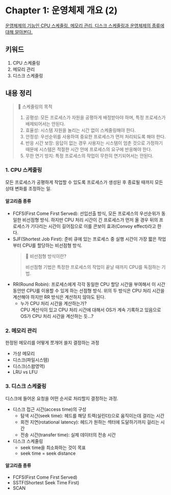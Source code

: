 # Chapter 1: 운영체제 개요 (2)
[운영체제의 기능인 CPU 스케줄링, 메모리 관리, 디스크 스케줄링과 운영체제의 종류에 대해 알아본다.](https://core.ewha.ac.kr/publicview/C0101020170308134855263835)

## 키워드
1. CPU 스케줄링
2. 메모리 관리
3. 디스크 스케줄링

## 내용 정리

> 📘 스케줄링의 목적
>
> 1. 공평성: 모든 프로세스가 자원을 공평하게 배정받아야 하며, 특정 프로세스가 배제되어서는 안된다.  
> 2. 효율성: 시스템 자원을 놀리는 시간 없이 스케줄링해야 한다.  
> 3. 안정성: 우선순위를 사용하여 중요한 프로세스가 먼저 처리되도록 해야 한다.  
> 4. 반응 시간 보장: 응답이 없는 경우 사용자는 시스템이 엄춘 것으로 가정하기 때문에 시스템은 적절한 시간 안에 프로세스의 요구에 반응해야 한다.  
> 5. 무한 연기 방지: 특정 프로세스의 작업이 무한히 연기되어서는 안된다.  

### 1. CPU 스케줄링
모든 프로세스가 공평하게 작업할 수 있도록 프로세스가 생성된 후 종료될 때까지 모든 상태 변화를 조정하는 일. 
#### 알고리즘 종류
- FCFS(First Come First Served): 선입선출 방식, 모든 프로세스의 우선순위가 동일한 비선점형 방식. 하지만 CPU 처리 시간이 긴 프로세스가 먼저 올 경우 뒤의 프로세스가 기다리는 시간이 길어짐으로 이를 콘보이 효과(Convoy effect)라고 한다. 
- SJF(Shortest Job First): 준비 큐에 있는 프로세스 중 실행 시간이 가장 짧은 작업부터 CPU를 할당하는 비선점형 방식.
	> 📘 비선점형 방식이란?
	>
	> 비선점형 기법은 특정한 프로세스의 작업이 끝날 때까지 CPU를 독점하는 기법.
- RR(Round Robin): 프로세스에게 각각 동일한 CPU 할당 시간을 부여해서 이 시간동안만 CPU를 이용할 수 있게 하는 선점형 방식. 위의 두 방식은 CPU 처리 시간을 계산해야 하지만 RR 방식은 계산하지 않아도 된다. 
	- 누가 CPU 처리 시간을 계산하는가?  
	CPU 계산식이 있고 CPU 처리 시간에 대해서 OS가 계속 기록하고 있음으로 OS가 CPU 처리 시간을 계산하는 듯...?

### 2. 메모리 관리
한정된 메모리를 어떻게 쪼개어 쓸지 결정하는 과정
- 가상 메모리
- 디스크(파일시스템)
- 디스크(스왑영역)
- LRU vs LFU

### 3. 디스크 스케줄링
디스크에 들어온 요청을 어떤 순서로 처리할지 결정하는 과정.
- 디스크 접근 시간(access time)의 구성  
	- 탐색 시간(seek time): 헤드를 해당 트랙(실린더)으로 움직이는데 걸리는 시간
	- 회전 지연(rotational latency): 헤드가 원하는 섹터에 도달하기까지 걸리는 시간
	- 전송 시간(transfer time): 실제 데이터의 전송 시간
- 디스크 스케줄링
	- seek time을 최소화하는 것이 목표
	- seek time = seek distance
#### 알고리즘 종류
- FCFS(First Come First Served)
- SSTF(Shortest Seek Time First)
- SCAN